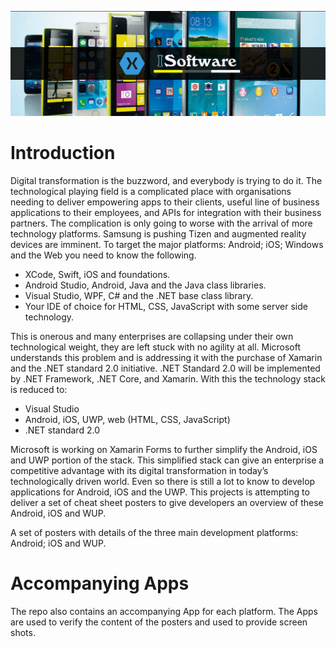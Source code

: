 ![Title Image](Artwork/TitleImageHome.png )
# Introduction
Digital transformation is the buzzword, and everybody is trying to do it. The technological playing field is a complicated place with organisations needing to deliver empowering apps to their clients, useful line of business applications to their employees, and APIs for integration with their business partners. The complication is only going to worse with the arrival of more technology platforms. Samsung is pushing Tizen and augmented reality devices are imminent.
To target the major platforms: Android; iOS; Windows and the Web you need to know the following.
* XCode, Swift, iOS and foundations.
* Android Studio, Android, Java and the Java class libraries.
* Visual Studio, WPF, C# and the .NET base class library.
* Your IDE of choice for HTML, CSS, JavaScript with some server side technology.

This is onerous and many enterprises are collapsing under their own technological weight, they are left stuck with no agility at all.
Microsoft understands this problem and is addressing it with the purchase of Xamarin and the .NET standard 2.0 initiative. .NET Standard 2.0 will be implemented by .NET Framework, .NET Core, and Xamarin. With this the technology stack is reduced to:
* Visual Studio
* Android, iOS, UWP, web (HTML, CSS, JavaScript)
* .NET standard 2.0 

Microsoft is working on Xamarin Forms to further simplify the Android, iOS and UWP portion of the stack. This simplified stack can give an enterprise a competitive advantage with its digital transformation in today’s technologically driven world.
Even so there is still a lot to know to develop applications for Android, iOS and the UWP. This projects is attempting to deliver a set of cheat sheet posters to give developers an overview of these Android, iOS and WUP.

A set of posters with details of the three main development platforms: Android; iOS and WUP.

# Accompanying Apps
The repo also contains an accompanying App for each platform. The Apps are used to verify the content of the posters and used to provide screen shots.


